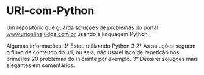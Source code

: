 # URI-com-Python
Um repositório que guarda soluções de problemas do portal www.urionlinejudge.com.br usando a linguagem Python.

Algumas informações:
1° Estou utilizando Python 3
2° As soluções seguem o fluxo de conteúdo do uri, ou seja, não usarei laço de repetição nos primeiros 20 problemas
do iniciante por exemplo.
3° Deixarei soluções mais elegantes em comentários. 
